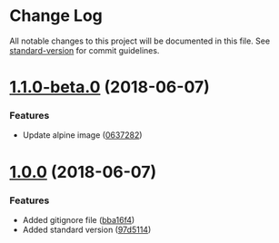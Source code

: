# Change Log

All notable changes to this project will be documented in this file. See [standard-version](https://github.com/conventional-changelog/standard-version) for commit guidelines.

<a name="1.1.0-beta.0"></a>
# [1.1.0-beta.0](https://github.com/wolmi/helm-docker/compare/v1.0.0...v1.1.0-beta.0) (2018-06-07)


### Features

* Update alpine image ([0637282](https://github.com/wolmi/helm-docker/commit/0637282))



<a name="1.0.0"></a>
# [1.0.0](https://github.com/wolmi/helm-docker/compare/v2.9.1...v1.0.0) (2018-06-07)


### Features

* Added gitignore file ([bba16f4](https://github.com/wolmi/helm-docker/commit/bba16f4))
* Added standard version ([97d5114](https://github.com/wolmi/helm-docker/commit/97d5114))
